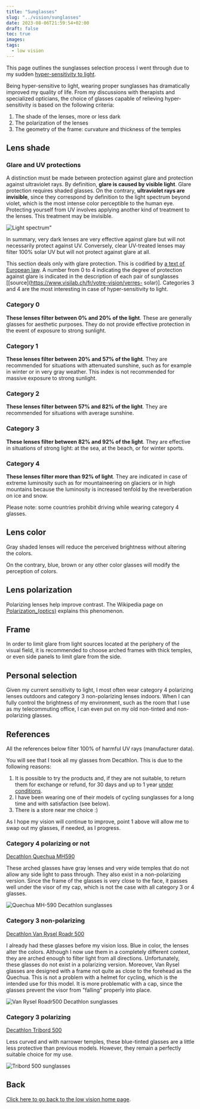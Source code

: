 ```yaml
---
title: "Sunglasses"
slug: "../vision/sunglasses"
date: 2023-08-06T21:59:54+02:00
draft: false
toc: true
images:
tags:
  - low vision
---
```

This page outlines the sunglasses selection process I went through due to my sudden [hyper-sensitivity to light](..).

Being hyper-sensitive to light, wearing proper sunglasses has dramatically improved my quality of life. From my discussions with therapists and specialized opticians, the choice of glasses capable of relieving hyper-sensitivity is based on the following criteria:
1. The shade of the lenses, more or less dark
2. The polarization of the lenses
3. The geometry of the frame: curvature and thickness of the temples

## Lens shade
### Glare and UV protections
A distinction must be made between protection against glare and protection against ultraviolet rays. By definition, **glare is caused by visible light**. Glare protection requires shaded glasses. On the contrary, **ultraviolet rays are invisible**, since they correspond by definition to the light spectrum beyond violet, which is the most intense color perceptible to the human eye. Protecting yourself from UV involves applying another kind of treatment to the lenses. This treatment may be invisible.

![Light spectrum"](/vision/visible-light-spectrum.png)

In summary, very dark lenses are very effective against glare but will not necessarily protect against UV. Conversely, clear UV-treated lenses may filter 100% solar UV but will not protect against glare at all.

This section deals only with glare protection. This is codified by [a text of European law](https://eur-lex.europa.eu/legal-content/EN/TXT/HTML/?uri=CELEX:32016R0425). A number from 0 to 4 indicating the degree of protection against glare is indicated in the description of each pair of sunglasses [[source](https://www.visilab.ch/fr/votre-vision/verres- solar)]. Categories 3 and 4 are the most interesting in case of hyper-sensitivity to light.

### Category 0
**These lenses filter between 0% and 20% of the light**. These are generally glasses for aesthetic purposes. They do not provide effective protection in the event of exposure to strong sunlight.

### Category 1
**These lenses filter between 20% and 57% of the light**. They are recommended for situations with attenuated sunshine, such as for example in winter or in very gray weather. This index is not recommended for massive exposure to strong sunlight.

### Category 2
**These lenses filter between 57% and 82% of the light**. They are recommended for situations with average sunshine.

### Category 3
**These lenses filter between 82% and 92% of the light**. They are effective in situations of strong light: at the sea, at the beach, or for winter sports.

### Category 4
**These lenses filter more than 92% of light**. They are indicated in case of extreme luminosity such as for mountaineering on glaciers or in high mountains because the luminosity is increased tenfold by the reverberation on ice and snow.

Please note: some countries prohibit driving while wearing category 4 glasses.

## Lens color
Gray shaded lenses will reduce the perceived brightness without altering the colors.

On the contrary, blue, brown or any other color glasses will modify the perception of colors.

## Lens polarization
Polarizing lenses help improve contrast. The Wikipedia page on [Polarization_(optics)](https://en.wikipedia.org/wiki/Polarization_(physics)#Applications_and_examples) explains this phenomenon.

## Frame
In order to limit glare from light sources located at the periphery of the visual field, it is recommended to choose arched frames with thick temples, or even side panels to limit glare from the side.

## Personal selection
Given my current sensitivity to light, I most often wear category 4 polarizing lenses outdoors and category 3 non-polarizing lenses indoors. When I can fully control the brightness of my environment, such as the room that I use as my telecommuting office, I can even put on my old non-tinted and non-polarizing glasses.

## References
All the references below filter 100% of harmful UV rays (manufacturer data).

You will see that I took all my glasses from Decathlon. This is due to the following reasons:
1. It is possible to try the products and, if they are not suitable, to return them for exchange or refund, for 30 days and up to 1 year [under conditions](https://www.decathlon.ch/fr/landing/365-jours-retour/_/R-a-a140016v).
2. I have been wearing one of their models of cycling sunglasses for a long time and with satisfaction (see below).
3. There is a store near me choice :)

As I hope my vision will continue to improve, point 1 above will allow me to swap out my glasses, if needed, as I progress.

### Category 4 polarizing or not
[Decathlon Quechua MH590](https://www.decathlon.ch/fr/p/lunettes-de-soleil-randonnee-mh590-adulte-polarisantes-categorie-4/_/R-p-181313?mc=8548667)

These arched glasses have gray lenses and very wide temples that do not allow any side light to pass through. They also exist in a non-polarizing version. Since the frame of the glasses is very close to the face, it passes well under the visor of my cap, which is not the case with all category 3 or 4 glasses.

![Quechua MH-590 Decathlon sunglasses](/vision/MH-590.png)

### Category 3 non-polarizing
[Decathlon Van Rysel Roadr 500](https://www.decathlon.ch/fr/p/lunettes-de-velo-adulte-roadr-500-categorie-3-noires/_/R-p-181317?mc=8405401)

I already had these glasses before my vision loss. Blue in color, the lenses alter the colors. Although I now use them in a completely different context, they are arched enough to filter light from all directions. Unfortunately, these glasses do not exist in a polarizing version. Moreover, Van Rysel glasses are designed with a frame not quite as close to the forehead as the Quechua. This is not a problem with a helmet for cycling, which is the intended use for this model. It is more problematic with a cap, since the glasses prevent the visor from "falling" properly into place.

![Van Rysel Roadr500 Decathlon sunglasses](/vision/Roadr-500.png)

### Category 3 polarizing
[Decathlon Tribord 500](https://www.decathlon.ch/fr/p/lunettes-de-soleil-polarisees-flottantes-voile-adulte-500-taille-m-petrole/_/R-p-325360)

Less curved and with narrower temples, these blue-tinted glasses are a little less protective than previous models. However, they remain a perfectly suitable choice for my use.

![Tribord 500 sunglasses](/vision/Tribord-500.png)

## Back
[Click here to go back to the low vision home page](..).
